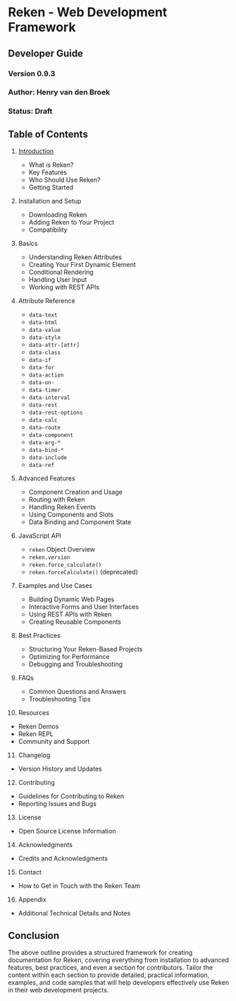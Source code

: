 # Reken - Web Development Framework
## Developer Guide
### Version 0.9.3
### Author: Henry van den Broek
### Status: Draft

## Table of Contents
1. [Introduction](chapter-1.md)
   - What is Reken?
   - Key Features
   - Who Should Use Reken?
   - Getting Started
   
2. Installation and Setup
   - Downloading Reken
   - Adding Reken to Your Project
   - Compatibility
   
3. Basics
   - Understanding Reken Attributes
   - Creating Your First Dynamic Element
   - Conditional Rendering
   - Handling User Input
   - Working with REST APIs
   
4. Attribute Reference
   - `data-text`
   - `data-html`
   - `data-value`
   - `data-style`
   - `data-attr-[attr]`
   - `data-class`
   - `data-if`
   - `data-for`
   - `data-action`
   - `data-on-`
   - `data-timer`
   - `data-interval`
   - `data-rest`
   - `data-rest-options`
   - `data-calc`
   - `data-route`
   - `data-component`
   - `data-arg-*`
   - `data-bind-*`
   - `data-include`
   - `data-ref`


5. Advanced Features
   - Component Creation and Usage
   - Routing with Reken
   - Handling Reken Events
   - Using Components and Slots
   - Data Binding and Component State
   
6. JavaScript API
   - `reken` Object Overview
   - `reken.version`
   - `reken.force_calculate()`
   - `reken.forceCalculate()` (deprecated)

7. Examples and Use Cases
   - Building Dynamic Web Pages
   - Interactive Forms and User Interfaces
   - Using REST APIs with Reken
   - Creating Reusable Components

8. Best Practices
   - Structuring Your Reken-Based Projects
   - Optimizing for Performance
   - Debugging and Troubleshooting

9. FAQs
   - Common Questions and Answers
   - Troubleshooting Tips

10. Resources
   - Reken Demos
   - Reken REPL
   - Community and Support

11. Changelog
   - Version History and Updates

12. Contributing
   - Guidelines for Contributing to Reken
   - Reporting Issues and Bugs

13. License
   - Open Source License Information

14. Acknowledgments
   - Credits and Acknowledgments

15. Contact
   - How to Get in Touch with the Reken Team

16. Appendix
   - Additional Technical Details and Notes

## Conclusion
The above outline provides a structured framework for creating documentation for Reken, covering everything from installation to advanced features, best practices, and even a section for contributors. Tailor the content within each section to provide detailed, practical information, examples, and code samples that will help developers effectively use Reken in their web development projects.